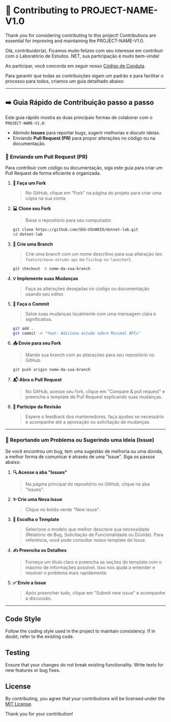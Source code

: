 # 🤝 Contributing to PROJECT-NAME-V1.0

Thank you for considering contributing to this project! Contributions are essential for improving and maintaining the PROJECT-NAME-V1.0.

Olá, contribuidor(a). Ficamos muito felizes com seu interesse em contribuir com o Laboratório de Estudos .NET, sua participação é muito bem-vinda!

Ao participar, você concorda em seguir nosso [Código de Conduta](./CODE_OF_CONDUCT.md).

Para garantir que todas as contribuições sigam um padrão e para facilitar o processo para todos, criamos um guia detalhado abaixo:

---

## ➡️ Guia Rápido de Contribuição passo a passo

Este guia rápido mostra as duas principais formas de colaborar com o `PROJECT-NAME-V1.0`:

- Abrindo **Issues** para reportar bugs, sugerir melhorias e discutir ideias.
- Enviando **Pull Request (PR)** para propor alterações no código ou na documentação.

### 🚀 Enviando um Pull Request (PR)

Para contribuir com código ou documentação, siga este guia para criar um Pull Request de forma eficiente e organizada.

1. **🍴 Faça um Fork**

   > No GitHub, clique em "Fork" na página do projeto para criar uma cópia na sua conta.

2. **💻 Clone seu Fork**

   > Baixe o repositório para seu computador.

   ```bash
   git clone https://github.com/SEU-USUARIO/dotnet-lab.git
   cd dotnet-lab
   ```

3. **🌿 Crie uma Branch**

   > Crie uma branch com um nome descritivo para sua alteração (ex: `feature/novo-estudo-api` ou `fix/bug-no-launcher`).

   ```bash
   git checkout -b nome-da-sua-branch
   ```

4. **💡 Implemente suas Mudanças**

   > Faça as alterações desejadas no código ou documentação usando seu editor.

5. **💾 Faça o Commit**

   > Salve suas mudanças localmente com uma mensagem clara e significativa.

   ```bash
   git add .
   git commit -m "feat: Adiciona estudo sobre Minimal APIs"
   ```

6. **📤 Envie para seu Fork**

   > Mande sua branch com as alterações para seu repositório no GitHub.

   ```bash
   git push origin nome-da-sua-branch
   ```

7. **📬 Abra o Pull Request**

   > No GitHub, acesse seu fork, clique em "Compare & pull request" e preencha o template de Pull Request explicando suas mudanças.

8. **💬 Participe da Revisão**
   > Espere o feedback dos mantenedores, faça ajustes se necessário e acompanhe até a aprovação ou solicitação de mudanças.

---

### 🐛 Reportando um Problema ou Sugerindo uma Ideia (Issue)

Se você encontrou um bug, tem uma sugestão de melhoria ou uma dúvida, a melhor forma de comunicar é através de uma "Issue". Siga os passos abaixo:

1. **🔍 Acesse a aba "Issues"**

   > Na página principal do repositório no GitHub, clique na aba "Issues".

2. **✨ Crie uma Nova Issue**

   > Clique no botão verde "New issue".

3. **📝 Escolha o Template**

   > Selecione o modelo que melhor descreve sua necessidade (Relatório de Bug, Solicitação de Funcionalidade ou Dúvida). Para referência, você pode consultar nosso template de Issue.

4. **✍️ Preencha os Detalhes**

   > Forneça um título claro e preencha as seções do template com o máximo de informações possível. Isso nos ajuda a entender e resolver o problema mais rapidamente.

5. **✅ Envie a Issue**
   > Após preencher tudo, clique em "Submit new issue" e acompanhe a discussão.

---

## Code Style

Follow the coding style used in the project to maintain consistency. If in doubt, refer to the existing code.

## Testing

Ensure that your changes do not break existing functionality. Write tests for new features or bug fixes.

## License

By contributing, you agree that your contributions will be licensed under the [MIT License](../LICENSE).

Thank you for your contribution!
